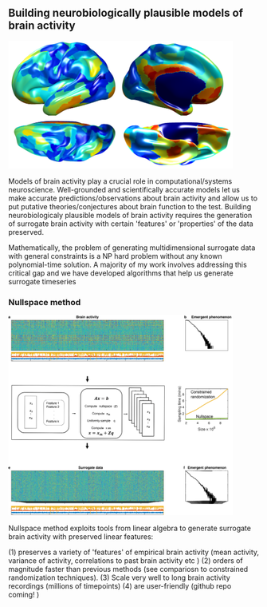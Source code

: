 ## Building neurobiologically plausible models of brain activity

<img src="brain.png" width="450">

Models of brain activity play a crucial role in computational/systems neuroscience. Well-grounded and scientifically accurate models let us make accurate predictions/observations about brain activity and allow us to put putative theories/conjectures about brain function to the test. Building neurobiologicaly plausible models of brain activity requires the generation of surrogate brain activity with certain 'features' or 'properties' of the data preserved.  

Mathematically, the problem of generating multidimensional surrogate data with general constraints is a NP hard problem without any known polynomial-time solution. A majority of my work involves addressing this critical gap and we have developed algorithms that help us generate surrogate timeseries

### Nullspace method 
<img src="nullspace.png" width="450">

Nullspace method exploits tools from linear algebra to generate surrogate brain activity with preserved linear features:

(1) preserves a variety of 'features' of empirical brain activity (mean activity, variance of activity, correlations to past brain activity etc )
(2) orders of magnitude faster than previous methods (see compariosn to constrained randomization techniques). 
(3) Scale very well to long brain activity recordings (millions of timepoints)
(4) are user-friendly (github repo coming! )
